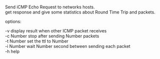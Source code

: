 Send iCMP Echo Request to networks hosts.  
get response and give some statistics about Round Time Trip and packets.  
  
options:  
  
-v           display result when other ICMP packet receives  
-c Number    stop after sending Number packets  
-t Number    set the ttl to Number  
-i Number    wait Number second between sending each packet  
-h           help  
  

